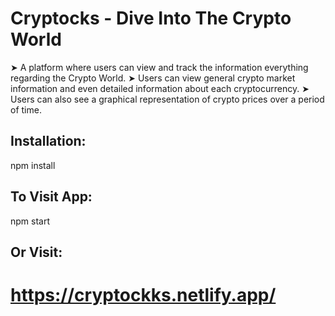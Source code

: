 # Cryptocks - Dive Into The Crypto World

➤ A platform where users can view and track the information everything regarding the Crypto World.
➤ Users can view general crypto market information and even detailed information about each cryptocurrency.
➤ Users can also see a graphical representation of crypto prices over a period of time.






## Installation:
npm install 

## To Visit App:
npm start 

## Or Visit:
# https://cryptockks.netlify.app/


